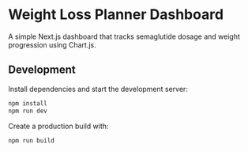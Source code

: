 # Weight Loss Planner Dashboard

A simple Next.js dashboard that tracks semaglutide dosage and weight progression using Chart.js.

## Development

Install dependencies and start the development server:

```bash
npm install
npm run dev
```

Create a production build with:

```bash
npm run build
```
